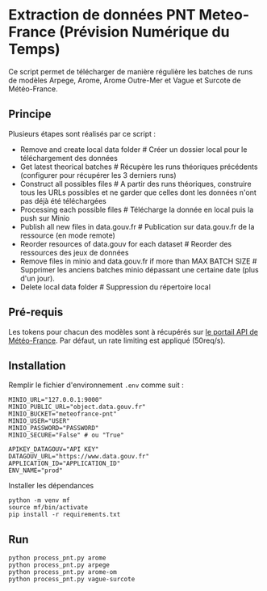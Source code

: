 # Extraction de données PNT Meteo-France (Prévision Numérique du Temps)

Ce script permet de télécharger de manière régulière les batches de runs de modèles Arpege, Arome, Arome Outre-Mer et Vague et Surcote de Météo-France.

## Principe

Plusieurs étapes sont réalisés par ce script :
- Remove and create local data folder # Créer un dossier local pour le téléchargement des données
- Get latest theorical batches # Récupère les runs théoriques précédents (configurer pour récupérer les 3 derniers runs)
- Construct all possibles files # A partir des runs théoriques, construire tous les URLs possibles et ne garder que celles dont les données n'ont pas déjà été téléchargées
- Processing each possible files # Télécharge la donnée en local puis la push sur Minio
- Publish all new files in data.gouv.fr # Publication sur data.gouv.fr de la ressource (en mode remote)
- Reorder resources of data.gouv for each dataset # Reorder des ressources des jeux de données
- Remove files in minio and data.gouv.fr if more than MAX BATCH SIZE # Supprimer les anciens batches minio dépassant une certaine date (plus d'un jour).
- Delete local data folder # Suppression du répertoire local

## Pré-requis

Les tokens pour chacun des modèles sont à récupérés sur [le portail API de Météo-France](https://portail-api.meteofrance.fr/web/). Par défaut, un rate limiting est appliqué (50req/s).

## Installation

Remplir le fichier d'environnement `.env` comme suit : 

```
MINIO_URL="127.0.0.1:9000"
MINIO_PUBLIC_URL="object.data.gouv.fr"
MINIO_BUCKET="meteofrance-pnt"
MINIO_USER="USER"
MINIO_PASSWORD="PASSWORD"
MINIO_SECURE="False" # ou "True"

APIKEY_DATAGOUV="API KEY"
DATAGOUV_URL="https://www.data.gouv.fr"
APPLICATION_ID="APPLICATION_ID"
ENV_NAME="prod"
```

Installer les dépendances

```
python -m venv mf
source mf/bin/activate
pip install -r requirements.txt
```

## Run

```
python process_pnt.py arome
python process_pnt.py arpege
python process_pnt.py arome-om
python process_pnt.py vague-surcote
```


